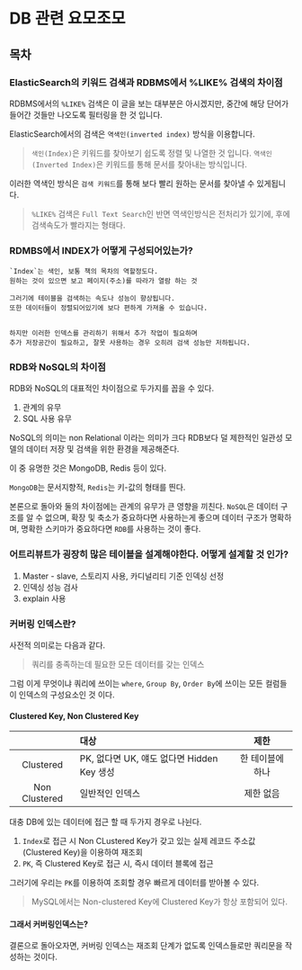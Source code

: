 # DB 관련 요모조모

## 목차

### ElasticSearch의 키워드 검색과 RDBMS에서 %LIKE% 검색의 차이점

<Detail>

RDBMS에서의 `%LIKE%` 검색은 이 글을 보는 대부분은 아시겠지만,
중간에 해당 단어가 들어간 것들만 나오도록 필터링을 한 것 입니다.

ElasticSearch에서의 검색은 `역색인(inverted index)` 방식을 이용합니다.

> `색인(Index)`은 키워드를 찾아보기 쉽도록 정렬 및 나열한 것 입니다.
> `역색인(Inverted Index)`은 키워드를 통해 문서를 찾아내는 방식입니다.

이러한 역색인 방식은 `검색 키워드`를 통해 보다 빨리 원하는 문서를 찾아낼 수 있게됩니다.

> `%LIKE%` 검색은 `Full Text Search`인 반면
> 역색인방식은 전처리가 있기에, 후에 검색속도가 빨라지는 형태다.

</Detail>

### RDMBS에서 INDEX가 어떻게 구성되어있는가?

<Detail>

    `Index`는 색인, 보통 책의 목차의 역할정도다.
    원하는 것이 있으면 보고 페이지(주소)를 따라가 열람 하는 것

    그러기에 테이블을 검색하는 속도나 성능이 향상됩니다.
    또한 데이터들이 정렬되어있기에 보다 편하게 가져올 수 있습니다.


    하지만 이러한 인덱스를 관리하기 위해서 추가 작업이 필요하며
    추가 저장공간이 필요하고, 잘못 사용하는 경우 오히려 검색 성능만 저하됩니다.

</Detail>

### RDB와 NoSQL의 차이점

<Detail>

RDB와 NoSQL의 대표적인 차이점으로 두가지를 꼽을 수 있다.

1. 관계의 유무
2. SQL 사용 유무

NoSQL의 의미는 non Relational 이라는 의미가 크다
RDB보다 덜 제한적인 일관성 모델의 데이터 저장 및 검색을 위한 환경을 제공해준다.

이 중 유명한 것은 MongoDB, Redis 등이 있다.

`MongoDB`는 문서지향적, `Redis`는 키-값의 형태를 띈다.

본론으로 돌아와 둘의 차이점에는 관계의 유무가 큰 영향을 끼친다.
`NoSQL`은 데이터 구조를 알 수 없으며, 확장 및 축소가 중요하다면 사용하는게 좋으며
데이터 구조가 명확하며, 명확한 스키마가 중요하다면 `RDB`를 사용하는 것이 좋다.

</Detail>

### 어트리뷰트가 굉장히 많은 테이블을 설계해야한다. 어떻게 설계할 것 인가?

<Detail>

1. Master - slave, 스토리지 사용, 카디널리티 기준 인덱싱 선정
2. 인덱싱 성능 검사
3. explain 사용

</Detail>

### 커버링 인덱스란?

<Detail>

사전적 의미로는 다음과 같다.

> 쿼리를 충족하는데 필요한 모든 데이터를 갖는 인덱스

그럼 이게 무엇이냐
쿼리에 쓰이는 `where`, `Group By`, `Order By`에 쓰이는 모든 컬럼들이 인덱스의 구성요소인 것 이다.

#### Clustered Key, Non Clustered Key

|               | 대상                                       |       제한       |
| :-----------: | :----------------------------------------- | :--------------: |
|   Clustered   | PK, 없다면 UK, 얘도 없다면 Hidden Key 생성 | 한 테이블에 하나 |
| Non Clustered | 일반적인 인덱스                            |    제한 없음     |

대충 DB에 있는 데이터에 접근 할 때 두가지 경우로 나뉜다.

1. `Index`로 접근 시 Non CLustered Key가 갖고 있는 실제 레코드 주소값(Clustered Key)을 이용하여 재조회
2. `PK`, 즉 Clustered Key로 접근 시, 즉시 데이터 블록에 접근

그러기에 우리는 `PK`를 이용하여 조회할 경우 빠르게 데이터를 받아볼 수 있다.

> MySQL에서는 Non-clustered Key에 Clustered Key가 항상 포함되어 있다.

#### 그래서 커버링인덱스는?

결론으로 돌아오자면, 커버링 인덱스는 재조회 단계가 없도록 인덱스들로만 쿼리문을 작성하는 것이다.

</Detail>
